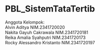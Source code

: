 # PBL_SistemTataTertib
Anggota Kelompok:  
Alvin Aditya NIM.2341720020   
Nakita Gayuh Cakrawala NIM.2341720181  
Reika Amalia Syahputri NIM.2341720173  
Rocky Alessandro Kristanto NIM.2341720197  

